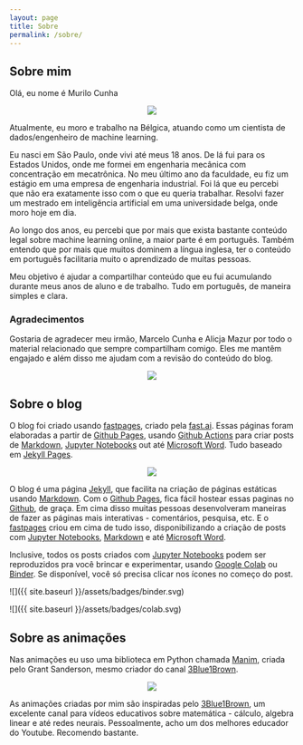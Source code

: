 ```yaml
---
layout: page
title: Sobre
permalink: /sobre/
---
```


## Sobre mim
Olá, eu nome é Murilo Cunha

<div style="text-align:center"><img src="https://media.giphy.com/media/IThjAlJnD9WNO/giphy.gif" /></div>

Atualmente, eu moro e trabalho na Bélgica, atuando como um cientista de dados/engenheiro de machine learning.

Eu nasci em São Paulo, onde vivi até meus 18 anos. De lá fui para os Estados Unidos, onde me formei em engenharia mecânica com concentração em mecatrônica. No meu último ano da faculdade, eu fiz um estágio em uma empresa de engenharia industrial. Foi lá que eu percebi que não era exatamente isso com o que eu queria trabalhar. Resolvi fazer um mestrado em inteligência artificial em uma universidade belga, onde moro hoje em dia.

Ao longo dos anos, eu percebi que por mais que exista bastante conteúdo legal sobre machine learning online, a maior parte é em português. Também entendo que por mais que muitos dominem a língua inglesa, ter o conteúdo em português facilitaria muito o aprendizado de muitas pessoas.

Meu objetivo é ajudar a compartilhar conteúdo que eu fui acumulando durante meus anos de aluno e de trabalho. Tudo em português, de maneira simples e clara.

### Agradecimentos

Gostaria de agradecer meu irmão, Marcelo Cunha e Alicja Mazur por todo o material relacionado que sempre compartilham comigo. Eles me mantêm engajado e além disso me ajudam com a revisão do conteúdo do blog.

<div style="text-align:center"><img src="https://media.giphy.com/media/GVMhZwYv8U5NK/giphy.gif" /></div>

## Sobre o blog

O blog foi criado usando [fastpages][fastpages], criado pela [fast.ai][fastai]. Essas páginas foram elaboradas a partir de [Github Pages][gh_p], usando [Github Actions][gh_a] para criar posts de [Markdown][markdown], [Jupyter Notebooks][jn] out até [Microsoft Word][ms_word]. Tudo baseado em [Jekyll Pages][jekyll].

<div style="text-align:center"><img src="https://media.giphy.com/media/5Zesu5VPNGJlm/giphy.gif" /></div>

O blog é uma página [Jekyll][jekyll], que facilita na criação de páginas estáticas usando [Markdown][markdown]. Com o [Github Pages][gh_p], fica fácil hostear essas paginas no [Github][github], de graça. Em cima disso muitas pessoas desenvolveram maneiras de fazer as páginas mais interativas - comentários, pesquisa, etc. E o [fastpages][fastpages] criou em cima de tudo isso, disponibilizando a criação de posts com [Jupyter Notebooks][jn], [Markdown][markdown] e até [Microsoft Word][ms_word].

Inclusive, todos os posts criados com [Jupyter Notebooks][jn] podem ser reproduzidos pra você brincar e experimentar, usando [Google Colab][google_colab] ou [Binder][binder]. Se disponível, você só precisa clicar nos ícones no começo do post.

![]({{ site.baseurl }}/assets/badges/binder.svg)

![]({{ site.baseurl }}/assets/badges/colab.svg)

## Sobre as animações
Nas animações eu uso uma biblioteca em Python chamada [Manim][manim], criada pelo Grant Sanderson, mesmo criador do canal [3Blue1Brown][3b1b].

<div style="text-align:center"><img src="https://media.giphy.com/media/BmmfETghGOPrW/giphy.gif" /></div>

As animações criadas por mim são inspiradas pelo [3Blue1Brown][3b1b], um excelente canal para vídeos educativos sobre matemática - cálculo, algebra linear e até redes neurais. Pessoalmente, acho um dos melhores educador do Youtube. Recomendo bastante.

[fastpages]: https://fastpages.fast.ai/
[fastai]: https://www.fast.ai/
[gh_p]: https://pages.github.com/
[gh_a]: https://github.com/features/actions
[Markdown]: markdownguide.org
[jn]: https://jupyter.org/
[jekyll]: https://jekyllrb.com/
[github]: https://github.com/
[ms_word]: https://products.office.com/en-us/word
[google_colab]: https://colab.research.google.com/
[binder]: https://mybinder.org/
[3b1b]: https://www.3blue1brown.com/
[manim]: https://github.com/3b1b/manim
